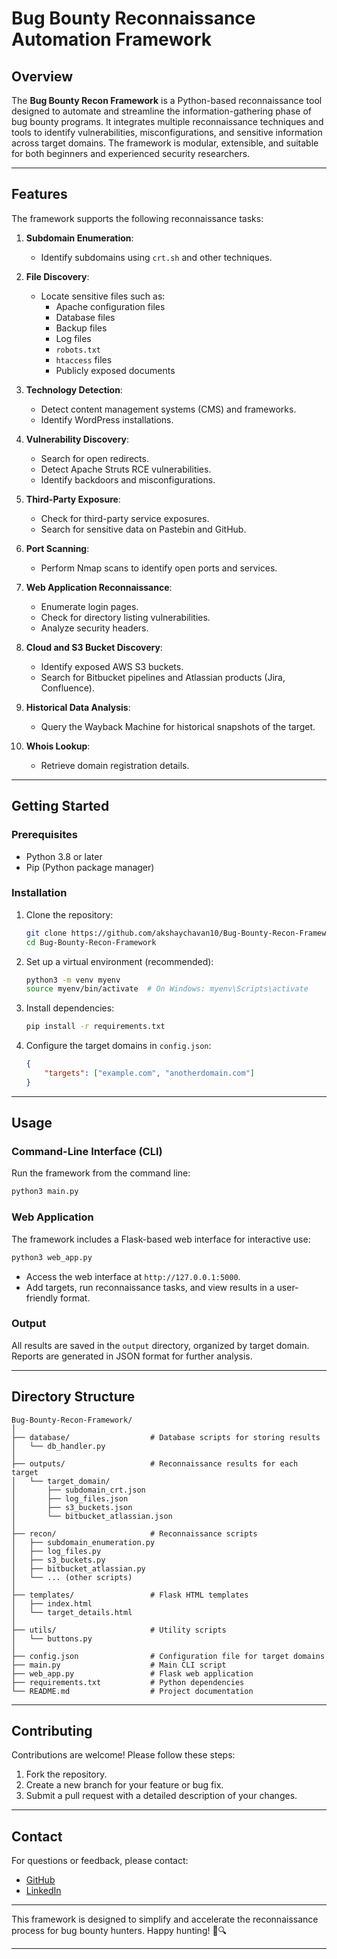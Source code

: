 # Bug Bounty Reconnaissance Automation Framework

## Overview
The **Bug Bounty Recon Framework** is a Python-based reconnaissance tool designed to automate and streamline the information-gathering phase of bug bounty programs. It integrates multiple reconnaissance techniques and tools to identify vulnerabilities, misconfigurations, and sensitive information across target domains. The framework is modular, extensible, and suitable for both beginners and experienced security researchers.

---

## Features
The framework supports the following reconnaissance tasks:

1. **Subdomain Enumeration**:
   - Identify subdomains using `crt.sh` and other techniques.

2. **File Discovery**:
   - Locate sensitive files such as:
     - Apache configuration files
     - Database files
     - Backup files
     - Log files
     - `robots.txt`
     - `htaccess` files
     - Publicly exposed documents

3. **Technology Detection**:
   - Detect content management systems (CMS) and frameworks.
   - Identify WordPress installations.

4. **Vulnerability Discovery**:
   - Search for open redirects.
   - Detect Apache Struts RCE vulnerabilities.
   - Identify backdoors and misconfigurations.

5. **Third-Party Exposure**:
   - Check for third-party service exposures.
   - Search for sensitive data on Pastebin and GitHub.

6. **Port Scanning**:
   - Perform Nmap scans to identify open ports and services.

7. **Web Application Reconnaissance**:
   - Enumerate login pages.
   - Check for directory listing vulnerabilities.
   - Analyze security headers.

8. **Cloud and S3 Bucket Discovery**:
   - Identify exposed AWS S3 buckets.
   - Search for Bitbucket pipelines and Atlassian products (Jira, Confluence).

9. **Historical Data Analysis**:
   - Query the Wayback Machine for historical snapshots of the target.

10. **Whois Lookup**:
    - Retrieve domain registration details.

---

## Getting Started

### Prerequisites
- Python 3.8 or later
- Pip (Python package manager)

### Installation

1. Clone the repository:
   ```bash
   git clone https://github.com/akshaychavan10/Bug-Bounty-Recon-Framework.git
   cd Bug-Bounty-Recon-Framework
   ```

2. Set up a virtual environment (recommended):
   ```bash
   python3 -m venv myenv
   source myenv/bin/activate  # On Windows: myenv\Scripts\activate
   ```

3. Install dependencies:
   ```bash
   pip install -r requirements.txt
   ```

4. Configure the target domains in `config.json`:
   ```json
   {
       "targets": ["example.com", "anotherdomain.com"]
   }
   ```

---

## Usage

### Command-Line Interface (CLI)
Run the framework from the command line:
```bash
python3 main.py
```

### Web Application
The framework includes a Flask-based web interface for interactive use:
```bash
python3 web_app.py
```
- Access the web interface at `http://127.0.0.1:5000`.
- Add targets, run reconnaissance tasks, and view results in a user-friendly format.

### Output
All results are saved in the `output` directory, organized by target domain. Reports are generated in JSON format for further analysis.

---

## Directory Structure

```
Bug-Bounty-Recon-Framework/
│
├── database/                  # Database scripts for storing results
│   └── db_handler.py
│
├── outputs/                   # Reconnaissance results for each target
│   └── target_domain/
│       ├── subdomain_crt.json
│       ├── log_files.json
│       ├── s3_buckets.json
│       └── bitbucket_atlassian.json
│
├── recon/                     # Reconnaissance scripts
│   ├── subdomain_enumeration.py
│   ├── log_files.py
│   ├── s3_buckets.py
│   ├── bitbucket_atlassian.py
│   └── ... (other scripts)
│
├── templates/                 # Flask HTML templates
│   ├── index.html
│   └── target_details.html
│
├── utils/                     # Utility scripts
│   └── buttons.py
│
├── config.json                # Configuration file for target domains
├── main.py                    # Main CLI script
├── web_app.py                 # Flask web application
├── requirements.txt           # Python dependencies
└── README.md                  # Project documentation
```

---
## Contributing
Contributions are welcome! Please follow these steps:
1. Fork the repository.
2. Create a new branch for your feature or bug fix.
3. Submit a pull request with a detailed description of your changes.

---
## Contact
For questions or feedback, please contact:
- [GitHub](https://github.com/akshaychavan10) 
- [LinkedIn](https://www.linkedin.com/in/akshaychavan07/) 

---

This framework is designed to simplify and accelerate the reconnaissance process for bug bounty hunters. Happy hunting! 🐛🔍

---
